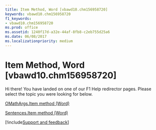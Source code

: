 ```yaml
---
title: Item Method, Word [vbawd10.chm156958720]
keywords: vbawd10.chm156958720
f1_keywords:
- vbawd10.chm156958720
ms.prod: office
ms.assetid: 1240f17d-a32e-44af-8fb8-c2eb755d25a6
ms.date: 06/08/2017
ms.localizationpriority: medium
---
```



# Item Method, Word [vbawd10.chm156958720]

Hi there! You have landed on one of our F1 Help redirector pages. Please select the topic you were looking for below.

[OMathArgs.Item method (Word)](https://msdn.microsoft.com/library/e43a083e-40c1-415d-a14e-4d1c6785a58e%28Office.15%29.aspx)

[Sentences.Item method (Word)](https://msdn.microsoft.com/library/e68b4bac-c7b2-9953-d24d-e97e6b2f026c%28Office.15%29.aspx)

[!include[Support and feedback](~/includes/feedback-boilerplate.md)]